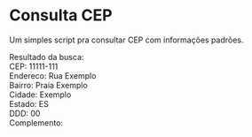 # Consulta CEP
Um simples script pra consultar CEP com informações padrões.


Resultado da busca:<br>
  CEP: 11111-111<br>
  Endereco: Rua Exemplo<br>
  Bairro: Praia Exemplo<br>
  Cidade: Exemplo<br>
  Estado: ES<br>
  DDD: 00<br>
  Complemento:
